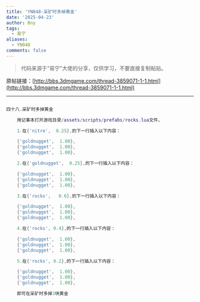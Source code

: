 ```yaml
---
title: 'YN048-采矿时多掉黄金'
date: '2025-04-23'
author: Bny
tags:
  - 易宁
aliases:
  - YN048
comments: false
---
```


> 代码来源于“易宁”大佬的分享，仅供学习，不要直接复制粘贴。

原帖链接：[http://bbs.3dmgame.com/thread-3859071-1-1.html](http://bbs.3dmgame.com/thread-3859071-1-1.html)

---

```lua  

四十八.采矿时多掉黄金	用记事本打开游戏目录/assets/scripts/prefabs/rocks.lua文件，	1.在{'nitre',  0.25},的下一行插入以下内容：	{'goldnugget',  1.00},	{'goldnugget',  1.00},	{'goldnugget',  1.00},	2.在{'goldnugget',  0.25},的下一行插入以下内容：	{'goldnugget',  1.00},	{'goldnugget',  1.00},	{'goldnugget',  1.00},	3.在{'rocks',   0.6},的下一行插入以下内容：	{'goldnugget',  1.00},	{'goldnugget',  1.00},	{'goldnugget',  1.00},	4.在{'rocks', 0.4},的下一行插入以下内容：	{'goldnugget',  1.00},	{'goldnugget',  1.00},	{'goldnugget',  1.00},	5.在{'rocks', 0.2},的下一行插入以下内容：	{'goldnugget',  1.00},	{'goldnugget',  1.00},	{'goldnugget',  1.00},	即可在采矿时多掉3块黄金

```  

